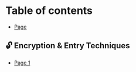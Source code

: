 # Table of contents

* [Page](README.md)

## 🔓 Encryption & Entry Techniques

* [Page 1](encryption-and-entry-techniques/page-1.md)
